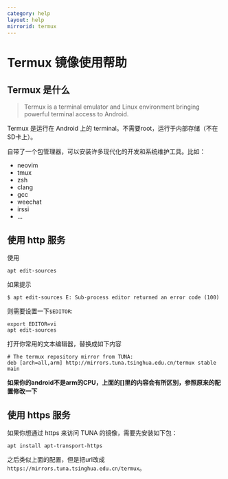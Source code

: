 ```yaml
---
category: help
layout: help
mirrorid: termux
---
```


Termux 镜像使用帮助
===================

Termux 是什么
-------------

> Termux is a terminal emulator and Linux environment bringing powerful terminal access to Android.

Termux 是运行在 Android 上的 terminal。不需要root，运行于内部存储（不在SD卡上）。

自带了一个包管理器，可以安装许多现代化的开发和系统维护工具。比如：

 * neovim
 * tmux
 * zsh
 * clang
 * gcc
 * weechat
 * irssi
 * ...

使用 http 服务
--------------

使用

```
apt edit-sources
```

如果提示

```
$ apt edit-sources E: Sub-process editor returned an error code (100)
```

则需要设置一下`$EDITOR`:

```
export EDITOR=vi
apt edit-sources
```

打开你常用的文本编辑器，替换成如下内容

```
# The termux repository mirror from TUNA:
deb [arch=all,arm] http://mirrors.tuna.tsinghua.edu.cn/termux stable main
```

**如果你的android不是arm的CPU，上面的[]里的内容会有所区别，参照原来的配置修改一下**

使用 https 服务
---------------

如果你想通过 https 来访问 TUNA 的镜像，需要先安装如下包：

```
apt install apt-transport-https
```

之后类似上面的配置，但是把url改成`https://mirrors.tuna.tsinghua.edu.cn/termux`。
